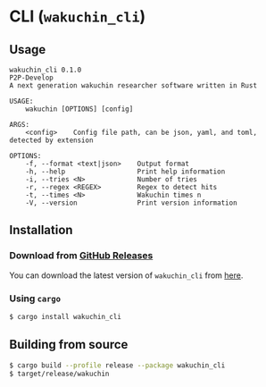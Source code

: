 # CLI (`wakuchin_cli`)

## Usage

```
wakuchin_cli 0.1.0
P2P-Develop
A next generation wakuchin researcher software written in Rust

USAGE:
    wakuchin [OPTIONS] [config]

ARGS:
    <config>    Config file path, can be json, yaml, and toml, detected by extension

OPTIONS:
    -f, --format <text|json>    Output format
    -h, --help                  Print help information
    -i, --tries <N>             Number of tries
    -r, --regex <REGEX>         Regex to detect hits
    -t, --times <N>             Wakuchin times n
    -V, --version               Print version information
```

## Installation

### Download from [GitHub Releases](https://github.com/P2P-Develop/wakuchin-rs/releases)

You can download the latest version of `wakuchin_cli` from [here](https://github.com/P2P-Develop/wakuchin-rs/releases/latest).

### Using `cargo`

```bash
$ cargo install wakuchin_cli
```

## Building from source

```bash
$ cargo build --profile release --package wakuchin_cli
$ target/release/wakuchin
```
